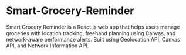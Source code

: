 # Smart-Grocery-Reminder
Smart Grocery Reminder is a React.js web app that helps users manage groceries with location tracking, freehand planning using Canvas, and network-aware performance alerts. Built using Geolocation API, Canvas API, and Network Information API.
